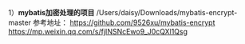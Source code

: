 1）**mybatis加密处理的项目**
    /Users/daisy/Downloads/mybatis-encrypt-master
    参考地址：
    https://github.com/9526xu/mybatis-encrypt
    https://mp.weixin.qq.com/s/fjINSNcEwo9_J0cQXl1Qsg